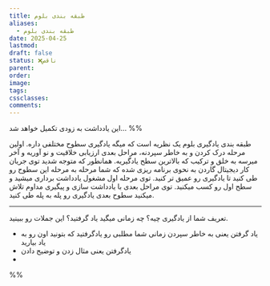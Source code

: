 ```yaml
---
title: طبقه بندی بلوم
aliases:
  - طبقه بندی بلوم
date: 2025-04-25
lastmod: 
draft: false
status: ❌ناقص
parent: 
order: 
image: 
tags: 
cssclasses: 
comments:
---
```

این یادداشت به زودی تکمیل خواهد شد...
%%

طبقه بندی یادگیری بلوم یک نظریه است که میگه یادگیری سطوح مختلفی داره. اولین مرحله درک کردن و به خاطر سپردنه، مراحل بعدی ارزیابی خلاقیت و نو آوریه و آخر میرسه به خلق و ترکیب که بالاترین سطح یادگیریه.
همانطور که متوجه شدید توی جریان کار دیجیتال گاردن به نحوی برنامه ریزی شده که شما مرحله به مرحله این سطوح رو طی کنید تا یادگیری رو عمیق تر کنید. توی مرحله اول مشغول یادداشت برداری میشید و سطح اول رو کسب میکنید. توی مراحل بعدی با یادداشت سازی و پیگیری مداوم تلاش میکنید سطوح بعدی یادگیری رو پله به پله طی کنید.

---

تعریف شما از یادگیری چیه؟
چه زمانی میگید یاد گرفتید؟
این جملات رو ببینید.
- یاد گرفتن یعنی به خاطر سپردن زمانی شما مطلبی رو یادگرفتید که بتونید اون رو به یاد بیارید
- یادگرفتن یعنی مثال زدن و توضیح دادن
- 
%%